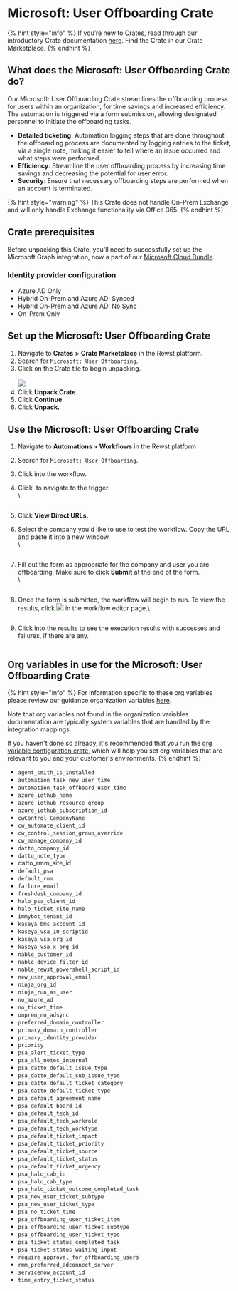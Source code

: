 # Microsoft: User Offboarding Crate

{% hint style="info" %}
If you’re new to Crates, read through our introductory Crate documentation [here](https://docs.rewst.help/prebuilt-automations/crates). Find the Crate in our Crate Marketplace.
{% endhint %}

## What does the Microsoft: User Offboarding Crate do?

Our Microsoft: User Offboarding Crate streamlines the offboarding process for users within an organization, for time savings and increased efficiency. The automation is triggered via a form submission, allowing designated personnel to initiate the offboarding tasks.

* **Detailed ticketing**: Automation logging steps that are done throughout the offboarding process are documented by logging entries to the ticket, via a single note, making it easier to tell where an issue occurred and what steps were performed.
* **Efficiency**: Streamline the user offboarding process by increasing time savings and decreasing the potential for user error.
* **Security**: Ensure that necessary offboarding steps are performed when an account is terminated.

{% hint style="warning" %}
This Crate does not handle On-Prem Exchange and will only handle Exchange functionality via Office 365.
{% endhint %}

## Crate prerequisites

Before unpacking this Crate, you'll need to successfully set up the Microsoft Graph integration, now a part of our [Microsoft Cloud Bundle](../../configuration/integrations/integration-guides/microsoft-cloud-integration-bundle/).

### Identity provider configuration

* Azure AD Only
* Hybrid On-Prem and Azure AD: Synced
* Hybrid On-Prem and Azure AD: No Sync
* On-Prem Only

## Set up the Microsoft: User Offboarding Crate

1. Navigate to **Crates** **>** **Crate Marketplace** in the Rewst platform.
2. Search for `Microsoft: User Offboarding`.
3. Click on the Crate tile to begin unpacking.\
   \
   ![](<../../../.gitbook/assets/Screenshot 2025-05-19 at 5.05.26 PM.png>)
4. Click **Unpack Crate**.
5. Click **Continue**.
6. Click **Unpack.**

## Use the Microsoft: User Offboarding Crate

1. Navigate to **Automations > Workflows** in the Rewst platform
2. Search for `Microsoft: User Offboarding`.
3. Click into the workflow.
4.  Click <img src="../../../.gitbook/assets/Screenshot 2025-05-21 at 2.57.06 PM.png" alt="" data-size="line"> to navigate to the trigger.\
    \


    <figure><img src="../../../.gitbook/assets/image (61).png" alt=""><figcaption></figcaption></figure>
5. Click **View Direct URLs.**
6.  Select the company you'd like to use to test the workflow. Copy the URL and paste it into a new window.\
    \


    <figure><img src="../../../.gitbook/assets/image (62).png" alt=""><figcaption></figcaption></figure>
7.  Fill out the form as appropriate for the company and user you are offboarding. Make sure to click **Submit** at the end of the form.\
    \


    <figure><img src="../../../.gitbook/assets/image (63).png" alt=""><figcaption></figcaption></figure>
8.  Once the form is submitted, the workflow will begin to run. To view the results, click ![](<../../../.gitbook/assets/Screenshot 2025-05-21 at 3.04.33 PM.png>) in the workflow editor page.\


    <figure><img src="../../../.gitbook/assets/image (65).png" alt=""><figcaption></figcaption></figure>
9. Click into the results to see the execution results with successes and failures, if there are any.

<figure><img src="../../../.gitbook/assets/image (66).png" alt=""><figcaption></figcaption></figure>



## Org variables in use for the Microsoft: User Offboarding Crate

{% hint style="info" %}
For information specific to these org variables please review our guidance organization variables [here](../../configuration/organization-variables.md).&#x20;

Note that org variables not found in the organization variables documentation are typically system variables that are handled by the integration mappings.

If you haven't done so already, it's recommended that you run the [org variable configuration crate](https://app.rewst.io/marketplace/crates/eb2e46d9-56b1-4561-b9e6-c281a1275c67), which will help you set org variables that are relevant to you and your customer's environments.
{% endhint %}

* `agent_smith_is_installed`
* `automation_task_new_user_time`
* `automation_task_offboard_user_time`
* `azure_iothub_name`
* `azure_iothub_resource_group`
* `azure_iothub_subscription_id`
* `cwControl_CompanyName`
* `cw_automate_client_id`
* `cw_control_session_group_override`
* `cw_manage_company_id`
* `datto_company_id`
* `datto_note_type`
* datto\_rmm\_site\_id
* `default_psa`
* `default_rmm`
* `failure_email`
* `freshdesk_company_id`
* `halo_psa_client_id`
* `halo_ticket_site_name`
* `immybot_tenant_id`
* `kaseya_bms_account_id`
* `kaseya_vsa_10_scriptid`
* `kaseya_vsa_org_id`
* `kaseya_vsa_x_org_id`
* `nable_customer_id`
* `nable_device_filter_id`
* `nable_rewst_powershell_script_id`
* `new_user_approval_email`
* `ninja_org_id`
* `ninja_run_as_user`
* `no_azure_ad`
* `no_ticket_time`
* `onprem_no_adsync`
* `preferred_domain_controller`
* `primary_domain_controller`
* `primary_identity_provider`
* `priority`
* `psa_alert_ticket_type`
* `psa_all_notes_internal`
* `psa_datto_default_issue_type`
* `psa_datto_default_sub_issue_type`
* `psa_datto_default_ticket_category`
* `psa_datto_default_ticket_type`
* `psa_default_agreement_name`
* `psa_default_board_id`
* `psa_default_tech_id`
* `psa_default_tech_workrole`
* `psa_default_tech_worktype`
* `psa_default_ticket_impact`
* `psa_default_ticket_priority`
* `psa_default_ticket_source`
* `psa_default_ticket_status`
* `psa_default_ticket_urgency`
* `psa_halo_cab_id`
* `psa_halo_cab_type`
* `psa_halo_ticket_outcome_completed_task`
* `psa_new_user_ticket_subtype`
* `psa_new_user_ticket_type`
* `psa_no_ticket_time`
* `psa_offboarding_user_ticket_item`
* `psa_offboarding_user_ticket_subtype`
* `psa_offboarding_user_ticket_type`
* `psa_ticket_status_completed_task`
* `psa_ticket_status_waiting_input`
* `require_approval_for_offboarding_users`
* `rmm_preferred_adconnect_server`
* `servicenow_account_id`
* `time_entry_ticket_status`
